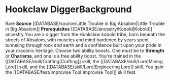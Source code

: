 ﻿---
ability:
- Strength
- Charisma
ability_boost:
- Strength
- Charisma
feat: '[[DATABASE/feat/Improvise Tool|Improvise Tool]]'
id: '208'
name: Hookclaw Digger
prerequisite: '[[DATABASE/ancestry/Kobold|Kobold]] ancestry'
rarity: Rare
skill:
- '[[DATABASE/skill/Crafting|Crafting]]'
- Mining [[DATABASE/skill/Lore|Lore]] and the Engineering Lore skill.
source: '[[DATABASE/source/Little Trouble in Big Absalom|Little Trouble in Big Absalom]]'
subcategory: general
trait:
- '[[DATABASE/trait/Rare|Rare]]'
type: Background

---
# Hookclaw Digger<span class="item-type">Background</span>

<span class="trait-rare item-trait">Rare</span>
**Source** [[DATABASE/source/Little Trouble in Big Absalom|Little Trouble in Big Absalom]]
**Prerequisites** [[DATABASE/ancestry/Kobold|Kobold]] ancestry
You are a digger from the Hookclaw kobold tribe, born beneath the streets of Absalom, with muscles and mind hardened by years spent tunneling through rock and earth and a confidence built upon your pride in your draconic heritage.
 Choose two ability boosts. One must be to **Strength** or **Charisma**, and one is a free ability boost.
 You're trained in the [[DATABASE/skill/Crafting|Crafting]] skill, the [[DATABASE/skill/Lore|Mining Lore]] skill, and the [[DATABASE/skill/Lore|Engineering Lore]] skill. You gain the [[DATABASE/feat/Improvise Tool|Improvise Tool]] skill feat.